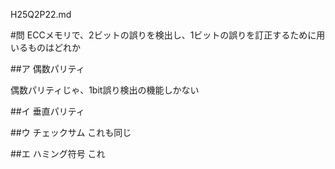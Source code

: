 H25Q2P22.md

#問 ECCメモリで、2ビットの誤りを検出し、1ビットの誤りを訂正するために用いるものはどれか

##ア 偶数パリティ

偶数パリティじゃ、1bit誤り検出の機能しかない

##イ 垂直パリティ

##ウ チェックサム
これも同じ

##エ ハミング符号
これ